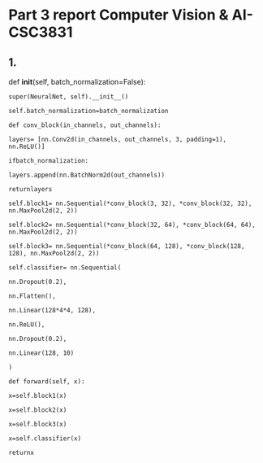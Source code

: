 # Part 3 report **Computer Vision & AI**-**CSC3831**

## 1.	

def __init__(self, batch_normalization=False):

    super(NeuralNet, self).__init__()

    self.batch_normalization=batch_normalization

    def conv_block(in_channels, out_channels):

    layers= [nn.Conv2d(in_channels, out_channels, 3, padding=1), nn.ReLU()]

    ifbatch_normalization:

    layers.append(nn.BatchNorm2d(out_channels))

    returnlayers

    self.block1= nn.Sequential(*conv_block(3, 32), *conv_block(32, 32), nn.MaxPool2d(2, 2))

    self.block2= nn.Sequential(*conv_block(32, 64), *conv_block(64, 64), nn.MaxPool2d(2, 2))

    self.block3= nn.Sequential(*conv_block(64, 128), *conv_block(128, 128), nn.MaxPool2d(2, 2))

    self.classifier= nn.Sequential(

    nn.Dropout(0.2),

    nn.Flatten(),

    nn.Linear(128*4*4, 128),

    nn.ReLU(),

    nn.Dropout(0.2),

    nn.Linear(128, 10)

    )

    def forward(self, x):

    x=self.block1(x)

    x=self.block2(x)

    x=self.block3(x)

    x=self.classifier(x)

    returnx
